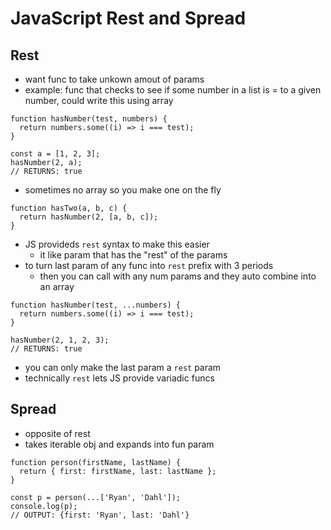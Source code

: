 # JavaScript Rest and Spread

## Rest
- want func to take unkown amout of params
- example: func that checks to see if some number in a list is = to a given number, could write this using array
```
function hasNumber(test, numbers) {
  return numbers.some((i) => i === test);
}

const a = [1, 2, 3];
hasNumber(2, a);
// RETURNS: true
```
- sometimes no array so you make one on the fly
```
function hasTwo(a, b, c) {
  return hasNumber(2, [a, b, c]);
}
```
- JS provideds `rest` syntax to make this easier
    - it like param that has the "rest" of the params
- to turn last param of any func into `rest` prefix with 3 periods
    - then you can call with any num params and they auto combine into an array
```
function hasNumber(test, ...numbers) {
  return numbers.some((i) => i === test);
}

hasNumber(2, 1, 2, 3);
// RETURNS: true
```
- you can only make the last param a `rest` param
- technically `rest` lets JS provide variadic funcs

## Spread
- opposite of rest
- takes iterable obj and expands into fun param
```
function person(firstName, lastName) {
  return { first: firstName, last: lastName };
}

const p = person(...['Ryan', 'Dahl']);
console.log(p);
// OUTPUT: {first: 'Ryan', last: 'Dahl'}
```